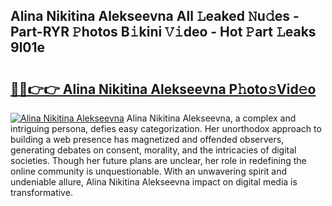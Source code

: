 ## Alina Nikitina Alekseevna All 𝙻eaked 𝙽u𝚍es - Part-RYR 𝙿hotos B𝚒kini 𝚅𝚒deo - Hot 𝙿art 𝙻eaks 9l01e

# <h2><a href="http://ld0p8p.urlbe.top/?page=Alina+Nikitina+Alekseevna">🔗🔗👉👉 Alina Nikitina Alekseevna P𝚑oto𝚜Vid𝚎o</a></h2>

[![Alina Nikitina Alekseevna](https://i.imgur.com/eBuTRDB.gif)](http://ld0p8p.urlbe.top/?page=Alina+Nikitina+Alekseevna)
Alina Nikitina Alekseevna, a complex and intriguing persona, defies easy categorization. Her unorthodox approach to building a web presence has magnetized and offended observers, generating debates on consent, morality, and the intricacies of digital societies. Though her future plans are unclear, her role in redefining the online community is unquestionable. With an unwavering spirit and undeniable allure, Alina Nikitina Alekseevna impact on digital media is transformative.
